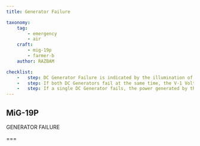 ```yaml
---
title: Generator Failure

taxonomy:
    tag:
        - emergency
        - air
    craft: 
        - mig-19p
        - farmer-b
    author: RAZBAM

checklist:
    -   step: DC Generator Failure is indicated by the illumination of the Generator Off Red Warning lights (ГЕНЕРАТОР ВЫКЛЮЧЕН) on the Main Instrument Panel. 
    -   step: If both DC Generators fail at the same time, the V-1 Voltmeter, located on the Main Instrument Panel, will display approximately 24V indicating the Battery is now powering the DC Busses.
    -   step: If a single DC Generator fails, the power generated by the remaining one is capable of powering all the Aircraft electrical power consumers.
---
```


## MiG-19P 
GENERATOR FAILURE 

===

